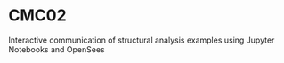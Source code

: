 # CMC02
Interactive communication of structural analysis examples using Jupyter Notebooks and OpenSees
